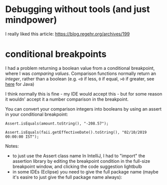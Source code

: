 # Debugging without tools (and just mindpower)
I really liked this article:
https://blog.regehr.org/archives/199

# conditional breakpoints

I had a problem returning a boolean value from a conditional breakpoint, where I was _comparing values_. Comparison functions normally return an _integer_, rather than a boolean (e.g. `<0` if less, `0` if equal, `>0` if greater, see [here](https://docs.oracle.com/en/java/javase/15/docs/api/java.base/java/lang/String.html#compareTo(java.lang.String)) for Java)

I think normally this is fine - my IDE would accept this -  but for some reason it wouldn' accept it a number comparison in the breakpoint.

You can convert your comparison integers into booleans by using an assert in your conditional breakpoint:

```
Assert.isEquals(amount.toString(), "-208.57");

Assert.isEquals(faii.getEffectiveDate().toString(), "02/10/2019 00:00:00 IST");  
```

Notes:

- to just use the Assert class name In IntelliJ, I had to "import" the assertion library by editing the breakpoint condition in the full-size breakpoint window, and clicking the code suggestion lightbulb  
- in some IDEs (Eclipse) you need to give the full package name (maybe it's easire to just give the full package name always):